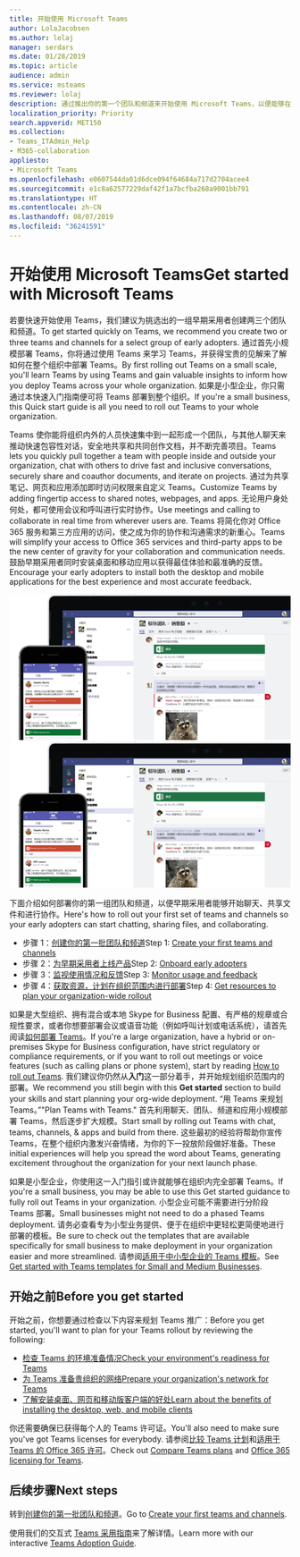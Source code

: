 ```yaml
---
title: 开始使用 Microsoft Teams
author: LolaJacobsen
ms.author: lolaj
manager: serdars
ms.date: 01/28/2019
ms.topic: article
audience: admin
ms.service: msteams
ms.reviewer: lolaj
description: 通过推出你的第一个团队和频道来开始使用 Microsoft Teams，以便能够在组织中广泛部署之前建立你的 Teams 体验。
localization_priority: Priority
search.appverid: MET150
ms.collection:
- Teams_ITAdmin_Help
- M365-collaboration
appliesto:
- Microsoft Teams
ms.openlocfilehash: e0607544da01d6dce094f64684a717d2704acee4
ms.sourcegitcommit: e1c8a62577229daf42f1a7bcfba268a9001bb791
ms.translationtype: HT
ms.contentlocale: zh-CN
ms.lasthandoff: 08/07/2019
ms.locfileid: "36241591"
---
```

# <a name="get-started-with-microsoft-teams"></a><span data-ttu-id="c5cde-103">开始使用 Microsoft Teams</span><span class="sxs-lookup"><span data-stu-id="c5cde-103">Get started with Microsoft Teams</span></span>

<span data-ttu-id="c5cde-104">若要快速开始使用 Teams，我们建议为挑选出的一组早期采用者创建两三个团队和频道。</span><span class="sxs-lookup"><span data-stu-id="c5cde-104">To get started quickly on Teams, we recommend you create two or three teams and channels for a select group of early adopters.</span></span> <span data-ttu-id="c5cde-105">通过首先小规模部署 Teams，你将通过使用 Teams 来学习 Teams，并获得宝贵的见解来了解如何在整个组织中部署 Teams。</span><span class="sxs-lookup"><span data-stu-id="c5cde-105">By first rolling out Teams on a small scale, you'll learn Teams by using Teams and gain valuable insights to inform how you deploy Teams across your whole organization.</span></span> <span data-ttu-id="c5cde-106">如果是小型企业，你只需通过本快速入门指南便可将 Teams 部署到整个组织。</span><span class="sxs-lookup"><span data-stu-id="c5cde-106">If you're a small business, this Quick start guide is all you need to roll out Teams to your whole organization.</span></span>


<span data-ttu-id="c5cde-107">Teams 使你能将组织内外的人员快速集中到一起形成一个团队，与其他人聊天来推动快速包容性对话，安全地共享和共同创作文档，并不断完善项目。</span><span class="sxs-lookup"><span data-stu-id="c5cde-107">Teams lets you quickly pull together a team with people inside and outside your organization, chat with others to drive fast and inclusive conversations, securely share and coauthor documents, and iterate on projects.</span></span> <span data-ttu-id="c5cde-108">通过为共享笔记、网页和应用添加即时访问权限来自定义 Teams。</span><span class="sxs-lookup"><span data-stu-id="c5cde-108">Customize Teams by adding fingertip access to shared notes, webpages, and apps.</span></span> <span data-ttu-id="c5cde-109">无论用户身处何处，都可使用会议和呼叫进行实时协作。</span><span class="sxs-lookup"><span data-stu-id="c5cde-109">Use meetings and calling to collaborate in real time from wherever users are.</span></span> <span data-ttu-id="c5cde-110">Teams 将简化你对 Office 365 服务和第三方应用的访问，使之成为你的协作和沟通需求的新重心。</span><span class="sxs-lookup"><span data-stu-id="c5cde-110">Teams will simplify your access to Office 365 services and  third-party apps to be the new center of gravity for your collaboration and communication needs.</span></span> <span data-ttu-id="c5cde-111">鼓励早期采用者同时安装桌面和移动应用以获得最佳体验和最准确的反馈。</span><span class="sxs-lookup"><span data-stu-id="c5cde-111">Encourage your early adopters to install both the desktop and mobile applications for the best experience and most accurate feedback.</span></span>

<span data-ttu-id="c5cde-112">![显示桌面和移动客户端用户界面的屏幕截图](media/get-started-microsoft-teams.png "显示 Teams 桌面客户端和移动客户端用户界面的屏幕截图" )</span><span class="sxs-lookup"><span data-stu-id="c5cde-112">![Screen shot showing the desktop and mobile client user interfaces](media/get-started-microsoft-teams.png "Screen shot showing the Teams desktop client and mobile client user interface" )</span></span> 

<span data-ttu-id="c5cde-113">下面介绍如何部署你的第一组团队和频道，以便早期采用者能够开始聊天、共享文件和进行协作。</span><span class="sxs-lookup"><span data-stu-id="c5cde-113">Here's how to roll out your first set of teams and channels so your early adopters can start chatting, sharing files, and collaborating.</span></span>

- <span data-ttu-id="c5cde-114">步骤 1：[创建你的第一批团队和频道](get-started-with-teams-create-your-first-teams-and-channels.md)</span><span class="sxs-lookup"><span data-stu-id="c5cde-114">Step 1: [Create your first teams and channels](get-started-with-teams-create-your-first-teams-and-channels.md)</span></span>
- <span data-ttu-id="c5cde-115">步骤 2：[为早期采用者上线产品](get-started-with-teams-onboard-early-adopters.md)</span><span class="sxs-lookup"><span data-stu-id="c5cde-115">Step 2: [Onboard early adopters](get-started-with-teams-onboard-early-adopters.md)</span></span>
- <span data-ttu-id="c5cde-116">步骤 3：[监视使用情况和反馈](get-started-with-teams-monitor-usage-and-feedback.md)</span><span class="sxs-lookup"><span data-stu-id="c5cde-116">Step 3: [Monitor usage and feedback](get-started-with-teams-monitor-usage-and-feedback.md)</span></span>
- <span data-ttu-id="c5cde-117">步骤 4：[获取资源，计划在组织范围内进行部署](get-started-with-teams-resources-for-org-wide-rollout.md)</span><span class="sxs-lookup"><span data-stu-id="c5cde-117">Step 4: [Get resources to plan your organization-wide rollout](get-started-with-teams-resources-for-org-wide-rollout.md)</span></span>

<span data-ttu-id="c5cde-118">如果是大型组织、拥有混合或本地 Skype for Business 配置、有严格的规章或合规性要求，或者你想要部署会议或语音功能（例如呼叫计划或电话系统），请首先阅读[如何部署 Teams](how-to-roll-out-teams.md)。</span><span class="sxs-lookup"><span data-stu-id="c5cde-118">If you're a large organization, have a hybrid or on-premises Skype for Business configuration, have strict regulatory or compliance requirements, or if you want to roll out meetings or voice features (such as calling plans or phone system), start by reading [How to roll out Teams](how-to-roll-out-teams.md).</span></span> <span data-ttu-id="c5cde-119">我们建议你仍然从**入门**这一部分着手，并开始规划组织范围内的部署。</span><span class="sxs-lookup"><span data-stu-id="c5cde-119">We recommend you still begin with this **Get started** section to build your skills and start planning your org-wide deployment.</span></span> <span data-ttu-id="c5cde-120">“用 Teams 来规划 Teams。”</span><span class="sxs-lookup"><span data-stu-id="c5cde-120">"Plan Teams with Teams."</span></span> <span data-ttu-id="c5cde-121">首先利用聊天、团队、频道和应用小规模部署 Teams，然后逐步扩大规模。</span><span class="sxs-lookup"><span data-stu-id="c5cde-121">Start small by rolling out Teams with chat, teams, channels, & apps and build from there.</span></span> <span data-ttu-id="c5cde-122">这些最初的经验将帮助你宣传 Teams，在整个组织内激发兴奋情绪，为你的下一投放阶段做好准备。</span><span class="sxs-lookup"><span data-stu-id="c5cde-122">These initial experiences will help you spread the word about Teams, generating excitement throughout the organization for your next launch phase.</span></span> 

<span data-ttu-id="c5cde-123">如果是小型企业，你使用这一入门指引或许就能够在组织内完全部署 Teams。</span><span class="sxs-lookup"><span data-stu-id="c5cde-123">If you're a small business, you may be able to use this Get started guidance to fully roll out Teams in your organization.</span></span> <span data-ttu-id="c5cde-124">小型企业可能不需要进行分阶段 Teams 部署。</span><span class="sxs-lookup"><span data-stu-id="c5cde-124">Small businesses might not need to do a phased Teams deployment.</span></span> <span data-ttu-id="c5cde-125">请务必查看专为小型业务提供、便于在组织中更轻松更简便地进行部署的模板。</span><span class="sxs-lookup"><span data-stu-id="c5cde-125">Be sure to check out the templates that are available specifically for small business to make deployment in your organization easier and more streamlined.</span></span> <span data-ttu-id="c5cde-126">请参阅[适用于中小型企业的 Teams 模板](https://docs.microsoft.com/microsoftteams/smb-templates)。</span><span class="sxs-lookup"><span data-stu-id="c5cde-126">See [Get started with Teams templates for Small and Medium Businesses](https://docs.microsoft.com/microsoftteams/smb-templates).</span></span>

## <a name="before-you-get-started"></a><span data-ttu-id="c5cde-127">开始之前</span><span class="sxs-lookup"><span data-stu-id="c5cde-127">Before you get started</span></span>

<span data-ttu-id="c5cde-128">开始之前，你想要通过检查以下内容来规划 Teams 推广：</span><span class="sxs-lookup"><span data-stu-id="c5cde-128">Before you get started, you'll want to plan for your Teams rollout by reviewing the following:</span></span>

- [<span data-ttu-id="c5cde-129">检查 Teams 的环境准备情况</span><span class="sxs-lookup"><span data-stu-id="c5cde-129">Check your environment's readiness for Teams</span></span>](environment-readiness.md)
- [<span data-ttu-id="c5cde-130">为 Teams 准备贵组织的网络</span><span class="sxs-lookup"><span data-stu-id="c5cde-130">Prepare your organization's network for Teams</span></span>](prepare-network.md)
- [<span data-ttu-id="c5cde-131">了解安装桌面、网页和移动版客户端的好处</span><span class="sxs-lookup"><span data-stu-id="c5cde-131">Learn about the benefits of installing the desktop, web, and mobile clients</span></span>](get-clients.md)

<span data-ttu-id="c5cde-132">你还需要确保已获得每个人的 Teams 许可证。</span><span class="sxs-lookup"><span data-stu-id="c5cde-132">You'll also need to make sure you've got Teams licenses for everybody.</span></span> <span data-ttu-id="c5cde-133">请参阅[比较 Teams 计划](https://products.office.com/microsoft-teams/free)和[适用于 Teams 的 Office 365 许可](office-365-licensing.md)。</span><span class="sxs-lookup"><span data-stu-id="c5cde-133">Check out [Compare Teams plans](https://products.office.com/microsoft-teams/free) and [Office 365 licensing for Teams](office-365-licensing.md).</span></span> 



## <a name="next-steps"></a><span data-ttu-id="c5cde-134">后续步骤</span><span class="sxs-lookup"><span data-stu-id="c5cde-134">Next steps</span></span>
<span data-ttu-id="c5cde-135">转到[创建你的第一批团队和频道](get-started-with-teams-create-your-first-teams-and-channels.md)。</span><span class="sxs-lookup"><span data-stu-id="c5cde-135">Go to [Create your first teams and channels](get-started-with-teams-create-your-first-teams-and-channels.md).</span></span>

<span data-ttu-id="c5cde-136">使用我们的交互式 [Teams 采用指南](https://aka.ms/teamstoolkit)来了解详情。</span><span class="sxs-lookup"><span data-stu-id="c5cde-136">Learn more with our interactive [Teams Adoption Guide](https://aka.ms/teamstoolkit).</span></span>
